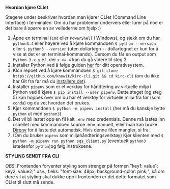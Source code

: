 **Hvordan kjøre CLIet**

Stegene under beskriver hvordan man kjører CLIet (Command Line Interface) i terminalen. Om du har problemer underveis eller lurer på noe er det bare å spørre en av veilederne om hjelp :) 

1. Åpne en terminal (`cmd` eller `PowerShell` i Windows), og sjekk om du har `python3.4` eller høyere ved å kjøre kommandoen `$ python --version` eller `$ python3 --version` (uten dollartegn -- dollartegnet er kun for å vise at det er en terminal-kommando). Dersom du får en output som `Python 3.x.y` e.l. der `x >= 4` kan du gå videre til steg 3. 
2. Installer Python ved å følge guiden [her](https://docs.python-guide.org/starting/installation/) for ditt operativsystem. 
3. Klon repoet ved å kjøre kommandoen `$ git clone https://github.com/knowit/kirc-cli.git && cd kirc-cli` (om du ikke har Git fra før må du [installere det](https://git-scm.com/book/en/v2/Getting-Started-Installing-Git)).
4. Installer `pipenv` som er et verktøy for håndtering av virtuelle miljø i Python ved å kjøre `$ pip install --user pipenv`. Dette steget (og steg 5) kan hoppes over om du har et verktøy for virtuelle miljø fra før (som `conda`) og du vet hvordan det brukes. 
5. Kjør kommandoen `$ python -m pipenv install` (her må du kanskje bytte `python` ut med `python3`)
6. Det vil bli lastet opp en fil kalt `.env`  med credentials. Denne må lastes inn i shellet med kommandoen source .env  manuelt, eller man kan bruke [Direnv](https://direnv.net) for å laste det automatisk. Hvis denne filen mangler, si fra.
7. (Om du bruker `pipenv` som miljøhåndteringsverktøy) Kjør klienten med `$ python -m pipenv run python sqs_client.py` (eventuelt `python3` istedenfor `python`)og følg instruksene. 

**STYLING SENDT FRA CLI**

*OBS*: Frontenden forventer styling som strenger på formen "key1: value1; key2: value2;" osv., f.eks. "font-size: 48px; background-color: pink;", så om dere vil at styling skal dukke opp i frontenden er det dette formatet som CLIet til slutt må sende. 